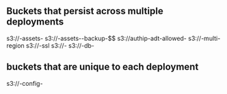 Buckets that persist across multiple deployments
------------------------------------------------
s3://<website-url>-assets-<asset-type>
s3://<website-url>-assets-<asset-type>-backup-$$
s3://authip-adt-allowed-<build-machine-ip>
s3://<website-url>-multi-region
s3://<website-url>-ssl
s3://<website-url>-<period>
s3://<website-url>-db-<period>

buckets that are unique to each deployment
-----------------------------------------
s3://<website-url>-config-<unique-token>
